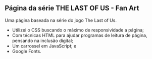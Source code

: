 ## Página da série THE LAST OF US - Fan Art

Uma página baseada na série do jogo The Last of Us. 

- Utilizei o CSS buscando o máximo de responsividade a página;
- Com técnicas HTML para ajudar programas de leitura de página, pensando na inclusão digital;
- Um carrossel em JavaScript; e
- Google Fonts.
